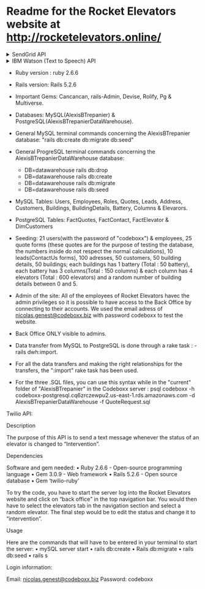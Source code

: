 # Readme for the Rocket Elevators website at http://rocketelevators.online/

<Details>
<summary>SendGrid API</summary>

### What is SendGrid?

SendGrid provides a cloud-based service that assists businesses with email delivery.

### New gems installed

```bash
gem 'sendgrid-ruby'
gem "figaro"
```

### Implementation
*app/controllers/leads_controller.rb*
```ruby
mail = Mail.new
mail.from = Email.new(email: 'rocketelevator312890+sendgrid@gmail.com')
personalization = Personalization.new
personalization.add_to(Email.new(email: @lead.Email))
#personalization.add_to(Email.new(email: params[:Email]))
personalization.add_dynamic_template_data({
    "FullName" => @lead.FullName,
    "ProjectName" => @lead.ProjectName
    })
mail.add_personalization(personalization)
mail.template_id = 'd-a1170dbad8924f9ba0f038014445e76b'

sg = SendGrid::API.new(api_key: ENV['SENDGRID_API_KEY'])
begin
  response = sg.client.mail._("send").post(request_body: mail.to_json)
rescue Exception => e
  puts e.message
end
puts response.status_code
puts response.body
#puts response.parsed_body
puts response.headers
```
*Email preview when someone submits a contact form*

![](https://uc8cb2b4ed7396b17340c665177b.previews.dropboxusercontent.com/p/thumb/ABPWglemUAyJeYg5R4wsWnEPWWyZ_R5Mf0D8LTUad5TP3QOxl0icFttmBloIHpUGQPAphIjaK80oy92F0HG-Owz85QGBEUkBrfYKy_b8JSDZJM4o_uLsoYAZ9co0hXEcciCGDakierbPbciD_1UkxiPUGeZAjGM39zl4he1F1jlkdX4NS5J0qnOLACS_6vPkzeKCNU-eeR9y5YYahxWaFGQf3GhM7FBiFwkEdn7pEKhsB7AMirT7iYIksp-110x5yNfY5eHzZWK4nCoj3AP3gFyiPv2MchbWSPoWaFycXvRL_o1UpHv2Dr3wOSHKFyYd3L-KEl2aZIsdYcxv-zJ49kzz-9WSj_IozXXDqFL7_y6Y49plbrYV3Pgkq56Ovs-Cd_ThA4HpOIv4UJIg7M8LsNEW/p.png)

### Notes
No notes.
</details>

<Details>
<summary>IBM Watson (Text to Speech) API</summary>

### What is IBM Watson (Text to Speech)?

It is an API cloud service that enables you to convert written text into natural-sounding audio in a variety of languages and voices within an existing application.

### New gems installed

```bash
gem 'ibm_watson', '~> 2.1', '>= 2.1.1'
gem "figaro"
```

### Implementation
*app/controllers/watson_controller.rb*
```ruby
class WatsonController < ApplicationController
  require "ibm_watson"
  require "ibm_watson/text_to_speech_v1"
  include IBMWatson

  def refreshaudio
    ################## IBM WATSON ##################
    authenticator = IBMWatson::Authenticators::IamAuthenticator.new(
      apikey: ENV['TEXT_TO_SPEECH_APIKEY'],
    )
    text_to_speech = IBMWatson::TextToSpeechV1.new(
      authenticator: authenticator
    )
    text_to_speech.service_url = ENV['TEXT_TO_SPEECH_URL'] #/v1/workspaces/
    
    user = Employee.where(user_id: current_user.id).first

    greeting = "Greetings #{user.FirstName} #{user.LastName}. There are currently #{Elevator.count} elevators deployed in #{Building.count} buildings of your #{Customer.count} customers. Currently, #{Elevator.where.not(:Status => "on").count} elevators are not in Running Status and are being serviced. You currently have #{Quote.count} quotes awaiting processing. You currently have #{Lead.count} leads in your contact requests. #{Battery.count} are deployed across #{Address.distinct.count(:City)} cities."

    #puts JSON.pretty_generate(text_to_speech.list_voices.result)
    File.open("app/assets/audio/watson.mp3", "wb") do |audio_file|
      response = text_to_speech.synthesize(
        text: greeting,
        accept: "audio/mp3",
        voice: "en-GB_JamesV3Voice"
      ).result
      audio_file.write(response)
    end
    ################## IBM WATSON ##################
  end

end
```
*lib/watson.rb*
```ruby
module RailsAdmin
  module Config
    module Actions
      class Watson < RailsAdmin::Config::Actions::Base
        RailsAdmin::Config::Actions.register(self)

        register_instance_option :root? do
          true
        end

        register_instance_option :breadcrumb_parent do
          nil
        end

        register_instance_option :route_fragment do
          'watson.html.erb'
        end

        register_instance_option :link_icon do
          'icon-play'
        end

        register_instance_option :statistics? do
          true
        end

      end
    end
  end
end
```
*config/locales/en.yml*
```yml
en:
  admin:
    actions:
      watson:
        title: "IBM Watson"
        menu: "Audio Brief"
        breadcrumb: "Audio Brief"
```

*app/views/rails_admin/main/watson.html.erb*
```javascript
<%= audio_tag "watson.mp3", class: "audio-play" %> <!--controls: true-->
<p class="btn btn-primary audioButton">Play Briefing</p>

<%= javascript_tag "window._token = '#{form_authenticity_token}'" %>

<script>

    $(".audioButton").on("click", function() {
	    $.ajax({
	    	url:'/watson/refreshaudio',
	    	type:'POST',
	    	dataType:'json',
	    	data:{
	    		authenticity_token: window._token
	    	}
	    });
        $(".audio-play")[0].currentTime = 0;
        return $(".audio-play")[0].play();
    });
</script>
```
*config/routes,rb*
```ruby
post "/watson/refreshaudio", to: "watson#refreshaudio"
```


*Audio briefing in backend preview*
![](https://ucecc5d66f6dbfb17ccf6a128f94.previews.dropboxusercontent.com/p/thumb/ABMEkIJruupz7Z3agPjY-9q1NIijZGxo4fXJKRCGD6jlQSYpD0bso9CsbYeNgXPkj1W8lpC6DUEcbFTsuCxK2gvZe-dXzJAWR8M1Sfn-vgKfmV6VbZFlbK2BYoISFypcXiI_-QXxFTBTladbLfvhUftY1LTI7uKANnZzc7yWJ3zF-pznmPdc-7I9O65ccIOEiTfZot8sG8HxuySFbHdzBLajwkHiDrDcOHCQfzFDDg7Q4YSrG8G7wNHsmpo3rEgQGmUNLbXkjTlQsPzByleApsBJNr7ur5gkP7DOJYA2uu3QROCo6V5W7GeqF8r_reCSOJr6jgqDWfCL05oIRC1Q6UQszRwzD2nZD8but788KL-vduNfHzjozrmVTl7mMp4cqyqwS7O3xEGEtQWJSfXQloB_/p.png)

### Notes
After updating the count of a resource (leads, quotes, etc.), go back to the main 'Dashboard' then back to the audio tab and wait 30 seconds before playing the audio again for it to update with the new figures.
</details>

* Ruby version : ruby 2.6.6

* Rails version: Rails 5.2.6

* Important Gems: Cancancan, rails-Admin, Devise, Rolify, Pg & Multiverse.

* Databases: MySQL(AlexisBTrepanier) & PostgreSQL(AlexisBTrepanierDataWarehouse).

* General MySQL terminal commands concerning the AlexisBTrepanier database:
    "rails db:create db:migrate db:seed"

* General ProgreSQL terminal commands concerning the AlexisBTrepanierDataWarehouse database:
    - DB=datawarehouse rails db:drop
    - DB=datawarehouse rails db:create
    - DB=datawarehouse rails db:migrate
    - DB=datawarehouse rails db:seed
    
* MySQL Tables: Users, Employees, Roles, Quotes, Leads, Address, Customers, Buildings, BuildingDetails,
    Battery, Columns & Elevarors.

* PostgreSQL Tables: FactQuotes, FactContact, FactElevator & DimCustomers

* Seeding: 21 users(with the password of "codeboxx") & employees, 25 quote forms (these quotes are for the purpose of testing   the   database, the numbers inside do not respect the normal calculations), 10 leads(ContactUs forms),
    100 adresses, 50 customers, 50 building details, 50 buildings; each buildings has 1
    battery  (Total : 50 battery), each battery has 3 columns(Total : 150 columns) & each column has 4 
    elevators (Total : 600 elevators) and a random number of building details between 0 and 5.

* Admin of the site: All of the employees of Rocket Elevators havec the admin privileges so it is possible 
    to have access to the Back Office by connecting to their accounts. We used the email adress of nicolas.genest@codeboxx.biz with password codeboxx to test the website.

* Back Office ONLY visible to admins.

* Data transfer from MySQL to PostgreSQL is done through a rake task : - rails dwh:import.

* For all the data transfers and making the right relationships for the transfers, the ":import" rake task 
    has been used.

* For the three .SQL files, you can use this syntax while in the "current" folder of "AlexisBTrepanier" in the Codeboxx server : psql codeboxx -h codeboxx-postgresql.cq6zrczewpu2.us-east-1.rds.amazonaws.com -d AlexisBTrepanierDataWarehouse -f QuoteRequest.sql
	

Twilio API:
	
Description
	
The purpose of this API is to send a text message whenever the status of an elevator is changed to “Intervention”.
	
Dependencies
	
Software and gem needed:
•	Ruby 2.6.6 - Open-source programming language
•	Gem 3.0.9 - Web framework
•	Rails 5.2.6 - Open source database
•	Gem ‘twilio-ruby’

To try the code, you have to start the server log into the Rocket Elevators website and click on  “back office” in the top navigation bar. You would then have to select the elevators tab in the navigation section and select a random elevator. The final step would be to edit the status and change it to “intervention”.
	
Usage
	
Here are the commands that will have to be entered in your terminal to start the server:
•	mySQL server start
•	rails db:create
•	Rails db:migrate
•	rails db:seed
•	rails s

Login information:
	
Email: nicolas.genest@codeboxx.biz
Password: codeboxx
	
